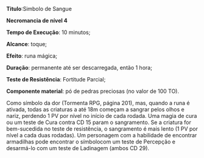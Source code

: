 **Titulo**:Simbolo de Sangue

**Necromancia de nível 4**

**Tempo de Execução**: 10 minutos;

**Alcance**: toque;

**Efeito**:  runa mágica;

**Duração**: permanente até ser descarregada, então 1 hora;

**Teste de Resistência**: Fortitude Parcial;

**Componente material**: pó de pedras preciosas (no valor de 100 TO).

Como símbolo da dor  (Tormenta 
RPG, página 201), mas, quando a runa é 
ativada, todas as criaturas a até 18m começam a sangrar pelos olhos e nariz, perdendo 1 PV por nível no início de cada 
rodada. Uma magia de cura ou um teste de 
Cura contra CD 15 param o sangramento. 
Se a criatura for bem-sucedida no teste de 
resistência, o sangramento é mais lento (1 
PV por nível a cada duas rodadas).
Um personagem com a habilidade 
de encontrar armadilhas pode encontrar 
o símbolocom um teste de Percepção e 
desarmá-lo com um teste de Ladinagem 
(ambos CD 29).
